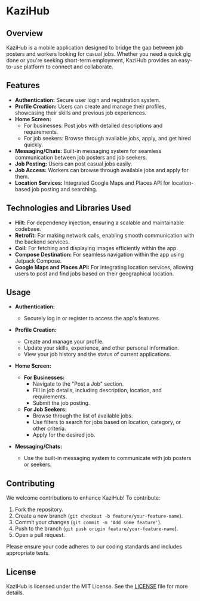 # KaziHub

## Overview

KaziHub is a mobile application designed to bridge the gap between job posters and workers looking for casual jobs. Whether you need a quick gig done or you're seeking short-term employment, KaziHub provides an easy-to-use platform to connect and collaborate. 

## Features

- **Authentication:** Secure user login and registration system.
- **Profile Creation:** Users can create and manage their profiles, showcasing their skills and previous job experiences.
- **Home Screen:** 
  - For businesses: Post jobs with detailed descriptions and requirements.
  - For job seekers: Browse through available jobs, apply, and get hired quickly.
- **Messaging/Chats:** Built-in messaging system for seamless communication between job posters and job seekers.
- **Job Posting:** Users can post casual jobs easily.
- **Job Access:** Workers can browse through available jobs and apply for them.
- **Location Services:** Integrated Google Maps and Places API for location-based job posting and searching.

## Technologies and Libraries Used

- **Hilt:** For dependency injection, ensuring a scalable and maintainable codebase.
- **Retrofit:** For making network calls, enabling smooth communication with the backend services.
- **Coil:** For fetching and displaying images efficiently within the app.
- **Compose Destination:** For seamless navigation within the app using Jetpack Compose.
- **Google Maps and Places API:** For integrating location services, allowing users to post and find jobs based on their geographical location.

## Usage

- **Authentication:**
  - Securely log in or register to access the app's features.
  
- **Profile Creation:**
  - Create and manage your profile.
  - Update your skills, experience, and other personal information.
  - View your job history and the status of current applications.

- **Home Screen:**
  - **For Businesses:**
    - Navigate to the "Post a Job" section.
    - Fill in job details, including description, location, and requirements.
    - Submit the job posting.
  - **For Job Seekers:**
    - Browse through the list of available jobs.
    - Use filters to search for jobs based on location, category, or other criteria.
    - Apply for the desired job.

- **Messaging/Chats:**
  - Use the built-in messaging system to communicate with job posters or seekers.

## Contributing

We welcome contributions to enhance KaziHub! To contribute:

1. Fork the repository.
2. Create a new branch (`git checkout -b feature/your-feature-name`).
3. Commit your changes (`git commit -m 'Add some feature'`).
4. Push to the branch (`git push origin feature/your-feature-name`).
5. Open a pull request.

Please ensure your code adheres to our coding standards and includes appropriate tests.

## License

KaziHub is licensed under the MIT License. See the [LICENSE](LICENSE.md) file for more details.

